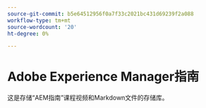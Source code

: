 ```yaml
---
source-git-commit: b5e64512956f0a7f33c2021bc431d69239f2a088
workflow-type: tm+mt
source-wordcount: '20'
ht-degree: 0%

---
```

# Adobe Experience Manager指南

这是存储“AEM指南”课程视频和Markdown文件的存储库。
